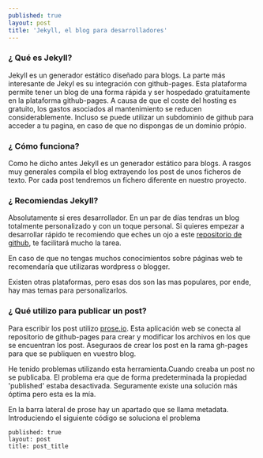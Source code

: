 ```yaml
---
published: true
layout: post
title: 'Jekyll, el blog para desarrolladores'
---
```

### ¿ Qué es Jekyll?
Jekyll es un generador estático diseñado para blogs. La parte más interesante de Jekyl es su integración con github-pages. Esta plataforma permite tener un blog de una forma rápida y ser hospedado gratuitamente en la plataforma github-pages. A causa de que el coste del hosting es gratuito, los gastos asociados al mantenimiento se reducen considerablemente. Incluso se puede utilizar un subdominio de github para acceder a tu pagina, en caso de que no dispongas de un dominio própio.

### ¿ Cómo funciona?

Como he dicho antes Jekyll es un generador estático para blogs. A rasgos muy generales compila el blog extrayendo los post de unos ficheros de texto. Por cada post tendremos un fichero diferente en nuestro proyecto.


### ¿ Recomiendas Jekyll?
Absolutamente si eres desarrollador. En un par de días tendras un blog totalmente personalizado y con un toque personal. Si quieres empezar a desarrollar rápido te recomiendo que eches un ojo a este [repositorio de github](https://github.com/adriancast/jekyll-gulp-sass-browser-sync), te facilitará mucho la tarea.

En caso de que no tengas muchos conocimientos sobre páginas web te recomendaría que utilizaras wordpress o blogger. 

Existen otras plataformas, pero esas dos son las mas populares, por ende, hay mas temas para personalizarlos.





### ¿ Qué utilizo para publicar un post?

Para escribir los post utilizo [prose.io](www.prose.io). Esta aplicación web se conecta al repositorio de github-pages para crear y modificar los archivos en los que se encuentran los post. Aseguraos de crear los post en la rama gh-pages para que se publiquen en vuestro blog.


He tenido problemas utilizando esta herramienta.Cuando creaba un post no se publicaba. El problema era que de forma predeterminada la propiedad 'published' estaba desactivada. Seguramente existe una solución más óptima pero esta es la mía.


En la barra lateral de prose hay un apartado que se llama metadata. Introduciendo el siguiente código se soluciona el problema

```
published: true
layout: post
title: post_title
```










